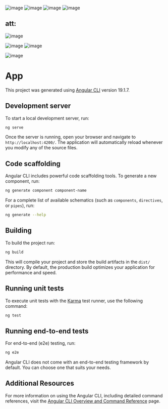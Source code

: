 
![image](https://github.com/user-attachments/assets/9fca0c66-2bfb-4c6b-b5d8-48853ec6e1bd)
![image](https://github.com/user-attachments/assets/4dd2f699-93a1-48e1-a802-a948d1b78e91)
![image](https://github.com/user-attachments/assets/cd45bd37-3405-4bef-8143-b4e3a28d8675)
![image](https://github.com/user-attachments/assets/90d526ff-0052-471f-be76-4eab6781f036)

att:
----------------------------------------------------------------------------------------------------------------
  

![image](https://github.com/user-attachments/assets/6fdd613e-1edc-4a12-ad10-b5e080d80ca0)

![image](https://github.com/user-attachments/assets/bc0eabae-0520-4741-abf1-8117d6e0bccc)
![image](https://github.com/user-attachments/assets/611fd078-cab8-49c2-ba4e-bdfa60888223)


![image](https://github.com/user-attachments/assets/7fb8f705-bfcf-4e1e-90d5-ef4338f5ca69)




# App

This project was generated using [Angular CLI](https://github.com/angular/angular-cli) version 19.1.7.

## Development server

To start a local development server, run:

```bash
ng serve
```

Once the server is running, open your browser and navigate to `http://localhost:4200/`. The application will automatically reload whenever you modify any of the source files.

## Code scaffolding

Angular CLI includes powerful code scaffolding tools. To generate a new component, run:

```bash
ng generate component component-name
```

For a complete list of available schematics (such as `components`, `directives`, or `pipes`), run:

```bash
ng generate --help
```

## Building

To build the project run:

```bash
ng build
```

This will compile your project and store the build artifacts in the `dist/` directory. By default, the production build optimizes your application for performance and speed.

## Running unit tests

To execute unit tests with the [Karma](https://karma-runner.github.io) test runner, use the following command:

```bash
ng test
```

## Running end-to-end tests

For end-to-end (e2e) testing, run:

```bash
ng e2e
```

Angular CLI does not come with an end-to-end testing framework by default. You can choose one that suits your needs.

## Additional Resources

For more information on using the Angular CLI, including detailed command references, visit the [Angular CLI Overview and Command Reference](https://angular.dev/tools/cli) page.
